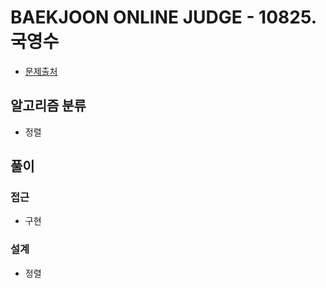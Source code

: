 # BAEKJOON ONLINE JUDGE - 10825. 국영수

- [문제출처](https://www.acmicpc.net/problem/10825 '10825. 국영수')

## 알고리즘 분류

- 정렬

## 풀이

### 접근

- 구현

### 설계

- 정렬
